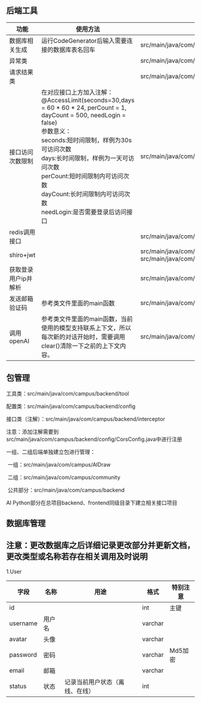 ## 后端工具

| 功能                 | 使用方法                                                     | 参考文件                                                     |
| -------------------- | ------------------------------------------------------------ | ------------------------------------------------------------ |
| 数据库相关生成       | 运行CodeGenerator后输入需要连接的数据库表名回车              | src/main/java/com/campus/backend/CodeGenerator.java          |
| 异常类               |                                                              | src/main/java/com/campus/backend/common/exception/GlobalExceptionHandler.java |
| 请求结果类           |                                                              | src/main/java/com/campus/backend/common/lang/Result.java     |
| 接口访问  次数限制   | 在对应接口上方加入注解：<br>@AccessLimit(seconds=30,days = 60 * 60 * 24, perCount = 1, dayCount = 500, needLogin = false)<br>参数意义：<br>seconds:短时间限制，样例为30s可访问次数<br>days:长时间限制，样例为一天可访问次数<br>perCount:短时间限制内可访问次数<br>dayCount:长时间限制内可访问次数<br>needLogin:是否需要登录后访问接口 | src/main/java/com/campus/backend/interceptor/AccessLimitInterceptor.java |
| redis调用接口        |                                                              | src/main/java/com/campus/backend/redis/RedisOperator.java    |
| shiro+jwt            |                                                              | src/main/java/com/campus/backend/shiro<br>src/main/java/com/campus/backend/config/ShiroConfig.java |
| 获取登录用户ip并解析 |                                                              | src/main/java/com/campus/backend/tool/GetIpAddressUtil.java  |
| 发送邮箱验证码       | 参考类文件里面的main函数                                     | src/main/java/com/campus/backend/tool/EmailUtil.java         |
| 调用openAI           | 参考类文件里面的main函数，当前使用的模型支持联系上下文，所以每次新的对话开始时，需要调用clear()清除一下之前的上下文内容。 | src/main/java/com/campus/backend/tool/openAIUtil.java        |

 ## 包管理

工具类：src/main/java/com/campus/backend/tool

配置类：src/main/java/com/campus/backend/config

接口类（注解）：src/main/java/com/campus/backend/interceptor

​	注意：添加注解需要到src/main/java/com/campus/backend/config/CorsConfig.java中进行注册

一组、二组后端单独建立包进行管理：

​	一组：src/main/java/com/campus/AIDraw

​	二组：src/main/java/com/campus/community

​	公共部分：src/main/java/com/campus/backend

AI Python部分在总项目backend、frontend同级目录下建立相关接口项目

## 数据库管理

## 注意：更改数据库之后详细记录更改部分并更新文档，更改类型或名称若存在相关调用及时说明

1.User

| 字段     | 名称   | 用途                           | 格式    | 特别注意 |
| -------- | ------ | ------------------------------ | ------- | -------- |
| id       |        |                                | int     | 主键     |
| username | 用户名 |                                | varchar |          |
| avatar   | 头像   |                                | varchar |          |
| password | 密码   |                                | varchar | Md5加密  |
| email    | 邮箱   |                                | varchar |          |
| status   | 状态   | 记录当前用户状态（离线、在线） | int     |          |



